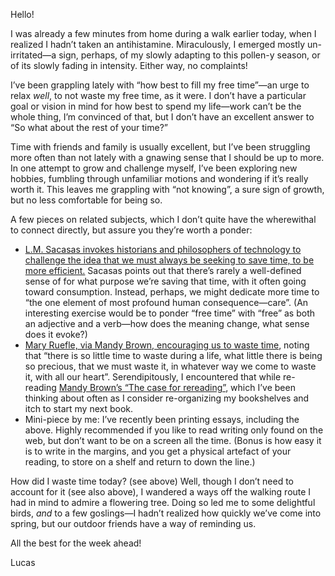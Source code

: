 Hello!

I was already a few minutes from home during a walk earlier today, when I realized I hadn’t taken an antihistamine. Miraculously, I emerged mostly un-irritated—a sign, perhaps, of my slowly adapting to this pollen-y season, or of its slowly fading in intensity. Either way, no complaints!

I’ve been grappling lately with “how best to fill my free time”—an urge to relax _well_, to not waste my free time, as it were. I don’t have a particular goal or vision in mind for how best to spend my life—work can’t be the whole thing, I’m convinced of that, but I don’t have an excellent answer to “So what about the rest of your time?”

Time with friends and family is usually excellent, but I’ve been struggling more often than not lately with a gnawing sense that I should be up to more. In one attempt to grow and challenge myself, I’ve been exploring new hobbies, fumbling through unfamiliar motions and wondering if it’s really worth it. This leaves me grappling with “not knowing”, a sure sign of growth, but no less comfortable for being so.

A few pieces on related subjects, which I don’t quite have the wherewithal to connect directly, but assure you they’re worth a ponder:

- [L.M. Sacasas invokes historians and philosophers of technology to challenge the idea that we must always be seeking to save time, to be more efficient.](https://theconvivialsociety.substack.com/p/waste-your-time-your-life-may-depend) Sacasas points out that there’s rarely a well-defined sense of for what purpose we’re saving that time, with it often going toward consumption. Instead, perhaps, we might dedicate more time to “the one element of most profound human consequence—care”. (An interesting exercise would be to ponder “free time” with “free” as both an adjective and a verb—how does the meaning change, what sense does it evoke?)
- [Mary Ruefle, via Mandy Brown, encouraging us to waste time](https://aworkinglibrary.com/writing/waste-time), noting that “there is so little time to waste during a life, what little there is being so precious, that we must waste it, in whatever way we come to waste it, with all our heart”. Serendipitously, I encountered that while re-reading [Mandy Brown’s “The case for rereading”](https://aworkinglibrary.com/writing/case-for-rereading), which I’ve been thinking about often as I consider re-organizing my bookshelves and itch to start my next book.
- Mini-piece by me: I’ve recently been printing essays, including the above. Highly recommended if you like to read writing only found on the web, but don’t want to be on a screen all the time. (Bonus is how easy it is to write in the margins, and you get a physical artefact of your reading, to store on a shelf and return to down the line.)

How did I waste time today? (see above) Well, though I don’t need to account for it (see also above), I wandered a ways off the walking route I had in mind to admire a flowering tree. Doing so led me to some delightful birds, _and_ to a few goslings—I hadn’t realized how quickly we’ve come into spring, but our outdoor friends have a way of reminding us.

All the best for the week ahead!

Lucas